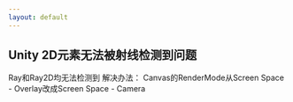 ```yaml
---
layout: default
--- 
```


##   
## Unity 2D元素无法被射线检测到问题

Ray和Ray2D均无法检测到
解决办法：
Canvas的RenderMode从Screen Space - Overlay改成Screen Space - Camera